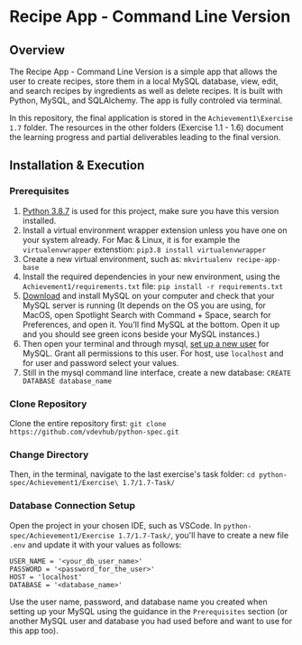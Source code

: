 # Recipe App - Command Line Version

## Overview
The Recipe App - Command Line Version is a simple app that allows the user to create recipes, store them in a local MySQL database, view, edit, and search recipes by ingredients as well as delete recipes. It is built with Python, MySQL, and SQLAlchemy. The app is fully controled via terminal. 

In this repository, the final application is stored in the `Achievement1\Exercise 1.7` folder. The resources in the other folders (Exercise 1.1 - 1.6) document the learning progress and partial deliverables leading to the final version.

## Installation & Execution
### Prerequisites
1. [Python 3.8.7](https://www.python.org/downloads/release/python-387/) is used for this project, make sure you have this version installed. 
2. Install a virtual environment wrapper extension unless you have one on your system already. For Mac & Linux, it is for example the `virtualenvwrapper` extenstion: `pip3.8 install virtualenvwrapper`
3. Create a new virtual environment, such as: `mkvirtualenv recipe-app-base` 
4. Install the required dependencies in your new environment, using the `Achievement1/requirements.txt` file: `pip install -r requirements.txt`
5. [Download](https://dev.mysql.com/downloads/mysql/) and install MySQL on your computer and check that your MySQL server is running (It depends on the OS you are using, for MacOS, open Spotlight Search with Command + Space, search for Preferences, and open it. You’ll find MySQL at the bottom. Open it up and you should see green icons beside your MySQL instances.)
6. Then open your terminal and through mysql, [set up a new user](https://www.digitalocean.com/community/tutorials/how-to-create-a-new-user-and-grant-permissions-in-mysql) for MySQL. Grant all permissions to this user. For host, use `localhost` and for user and password select your values.
7. Still in the mysql command line interface, create a new database: `CREATE DATABASE database_name`

### Clone Repository
Clone the entire repository first:
```git clone https://github.com/vdevhub/python-spec.git```

### Change Directory
Then, in the terminal, navigate to the last exercise's task folder:
```cd python-spec/Achievement1/Exercise\ 1.7/1.7-Task/```

### Database Connection Setup
Open the project in your chosen IDE, such as VSCode. In `python-spec/Achievement1/Exercise 1.7/1.7-Task/`, you'll have to create a new file `.env` and update it with your values as follows:

```DBMS = 'mysql'
USER_NAME = '<your_db_user_name>'
PASSWORD = '<password_for_the_user>'
HOST = 'localhost'
DATABASE = '<database_name>'
```

Use the user name, password, and database name you created when setting up your MySQL using the guidance in the `Prerequisites` section (or another MySQL user and database you had used before and want to use for this app too).
